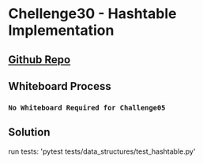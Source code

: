 # Chellenge30 - Hashtable Implementation
## [Github Repo](https://github.com/ekalbers/data-structures-and-algorithms)

## Whiteboard Process
### `No Whiteboard Required for Challenge05`

## Solution
run tests: 'pytest tests/data_structures/test_hashtable.py'
